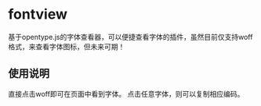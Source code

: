# fontview

基于opentype.js的字体查看器，可以便捷查看字体的插件，虽然目前仅支持woff格式，来查看字体图标，但未来可期！

## 使用说明

直接点击woff即可在页面中看到字体。
点击任意字体，则可以复制相应编码。

